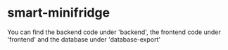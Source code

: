# smart-minifridge
You can find the backend code under 'backend', the frontend code under 'frontend' and the database under 'database-export'
